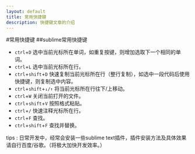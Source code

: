 ```yaml
---
layout: default
title: 常用快捷键
description: 快捷键文章的介绍
---
```

#常用快捷键
##sublime常用快捷键
* `ctrl`+`D` 选中当前光标所在单词，如重复按键，则增加选取下一个相同的单词。
* `ctrl`+`L` 选中当前光标所在行。
* `ctrl`+`shift`+`D` 快速复制当前光标所在行（整行复制），如选中一段代码后使用快捷键，则复制选中内容。
* `ctrl`+`shift`+`↓/↑` 将当前光标所在行往下/上移动。
* `ctrl`+`W` 关闭当前打开的文件。
* `ctrl`+`shift`+`V` 按照格式粘贴。
* `ctrl`+`/` 快速注释光标所在行。
* `ctrl`+`F` 查找。
* `ctrl`+`shift`+`F` 查找并替换。


tips : 日常开发中，经常会安装一些sublime text插件，插件安装方法及具体效果请自行百度/谷歌。（将极大加快开发效率。）